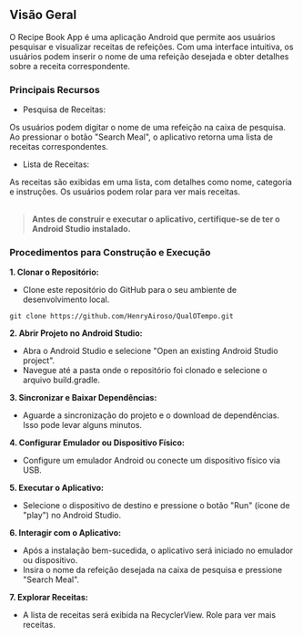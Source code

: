 ## Visão Geral
O Recipe Book App é uma aplicação Android que permite aos usuários pesquisar e visualizar receitas de refeições. Com uma interface intuitiva, os usuários podem inserir o nome de uma refeição desejada e obter detalhes sobre a receita correspondente.

### Principais Recursos
* Pesquisa de Receitas:

Os usuários podem digitar o nome de uma refeição na caixa de pesquisa.
Ao pressionar o botão "Search Meal", o aplicativo retorna uma lista de receitas correspondentes.

* Lista de Receitas:

As receitas são exibidas em uma lista, com detalhes como nome, categoria e instruções.
Os usuários podem rolar para ver mais receitas.
</br>
</br>
>**Antes de construir e executar o aplicativo, certifique-se de ter o Android Studio instalado.**
### Procedimentos para Construção e Execução
**1. Clonar o Repositório:**

* Clone este repositório do GitHub para o seu ambiente de desenvolvimento local.
```
git clone https://github.com/HenryAiroso/QualOTempo.git
```

**2. Abrir Projeto no Android Studio:**

* Abra o Android Studio e selecione "Open an existing Android Studio project".
* Navegue até a pasta onde o repositório foi clonado e selecione o arquivo build.gradle.

**3. Sincronizar e Baixar Dependências:**

* Aguarde a sincronização do projeto e o download de dependências. Isso pode levar alguns minutos.

**4. Configurar Emulador ou Dispositivo Físico:**

* Configure um emulador Android ou conecte um dispositivo físico via USB.

**5. Executar o Aplicativo:**

* Selecione o dispositivo de destino e pressione o botão "Run" (ícone de "play") no Android Studio.

**6. Interagir com o Aplicativo:**

* Após a instalação bem-sucedida, o aplicativo será iniciado no emulador ou dispositivo.
* Insira o nome da refeição desejada na caixa de pesquisa e pressione "Search Meal".

**7. Explorar Receitas:**

* A lista de receitas será exibida na RecyclerView. Role para ver mais receitas.
